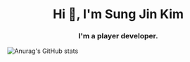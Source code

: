 <h1 align="center">Hi 👋, I'm Sung Jin Kim</h1>
<h3 align="center">I'm a player developer.</h3>

![Anurag's GitHub stats](https://github-readme-stats.vercel.app/api?username=yms06034&show_icons=true&)
